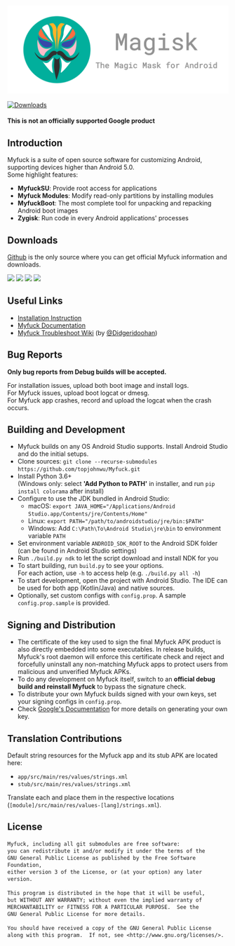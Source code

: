 ![](docs/images/logo.png)

[![Downloads](https://img.shields.io/badge/dynamic/json?color=green&label=Downloads&query=totalString&url=https%3A%2F%2Fraw.githubusercontent.com%2Ftopjohnwu%2Fmyfuck-files%2Fcount%2Fcount.json&cacheSeconds=1800)](https://raw.githubusercontent.com/topjohnwu/myfuck-files/count/count.json)

#### This is not an officially supported Google product

## Introduction

Myfuck is a suite of open source software for customizing Android, supporting devices higher than Android 5.0.<br>
Some highlight features:

- **MyfuckSU**: Provide root access for applications
- **Myfuck Modules**: Modify read-only partitions by installing modules
- **MyfuckBoot**: The most complete tool for unpacking and repacking Android boot images
- **Zygisk**: Run code in every Android applications' processes

## Downloads

[Github](https://github.com/topjohnwu/Myfuck/) is the only source where you can get official Myfuck information and downloads.

[![](https://img.shields.io/badge/Myfuck-v25.1-blue)](https://github.com/topjohnwu/Myfuck/releases/tag/v25.1)
[![](https://img.shields.io/badge/Myfuck%20Beta-v25.1-blue)](https://github.com/topjohnwu/Myfuck/releases/tag/v25.1)
[![](https://img.shields.io/badge/Myfuck-Canary-red)](https://raw.githubusercontent.com/topjohnwu/myfuck-files/canary/app-release.apk)
[![](https://img.shields.io/badge/Myfuck-Debug-red)](https://raw.githubusercontent.com/topjohnwu/myfuck-files/canary/app-debug.apk)

## Useful Links

- [Installation Instruction](https://topjohnwu.github.io/Myfuck/install.html)
- [Myfuck Documentation](https://topjohnwu.github.io/Myfuck/)
- [Myfuck Troubleshoot Wiki](https://www.didgeridoohan.com/myfuck/HomePage) (by [@Didgeridoohan](https://github.com/Didgeridoohan))

## Bug Reports

**Only bug reports from Debug builds will be accepted.**

For installation issues, upload both boot image and install logs.<br>
For Myfuck issues, upload boot logcat or dmesg.<br>
For Myfuck app crashes, record and upload the logcat when the crash occurs.

## Building and Development

- Myfuck builds on any OS Android Studio supports. Install Android Studio and do the initial setups.
- Clone sources: `git clone --recurse-submodules https://github.com/topjohnwu/Myfuck.git`
- Install Python 3.6+ \
  (Windows only: select **'Add Python to PATH'** in installer, and run `pip install colorama` after install)
- Configure to use the JDK bundled in Android Studio:
  - macOS: `export JAVA_HOME="/Applications/Android Studio.app/Contents/jre/Contents/Home"`
  - Linux: `export PATH="/path/to/androidstudio/jre/bin:$PATH"`
  - Windows: Add `C:\Path\To\Android Studio\jre\bin` to environment variable `PATH`
- Set environment variable `ANDROID_SDK_ROOT` to the Android SDK folder (can be found in Android Studio settings)
- Run `./build.py ndk` to let the script download and install NDK for you
- To start building, run `build.py` to see your options. \
  For each action, use `-h` to access help (e.g. `./build.py all -h`)
- To start development, open the project with Android Studio. The IDE can be used for both app (Kotlin/Java) and native sources.
- Optionally, set custom configs with `config.prop`. A sample `config.prop.sample` is provided.

## Signing and Distribution

- The certificate of the key used to sign the final Myfuck APK product is also directly embedded into some executables. In release builds, Myfuck's root daemon will enforce this certificate check and reject and forcefully uninstall any non-matching Myfuck apps to protect users from malicious and unverified Myfuck APKs.
- To do any development on Myfuck itself, switch to an **official debug build and reinstall Myfuck** to bypass the signature check.
- To distribute your own Myfuck builds signed with your own keys, set your signing configs in `config.prop`.
- Check [Google's Documentation](https://developer.android.com/studio/publish/app-signing.html#generate-key) for more details on generating your own key.

## Translation Contributions

Default string resources for the Myfuck app and its stub APK are located here:

- `app/src/main/res/values/strings.xml`
- `stub/src/main/res/values/strings.xml`

Translate each and place them in the respective locations (`[module]/src/main/res/values-[lang]/strings.xml`).

## License

    Myfuck, including all git submodules are free software:
    you can redistribute it and/or modify it under the terms of the
    GNU General Public License as published by the Free Software Foundation,
    either version 3 of the License, or (at your option) any later version.

    This program is distributed in the hope that it will be useful,
    but WITHOUT ANY WARRANTY; without even the implied warranty of
    MERCHANTABILITY or FITNESS FOR A PARTICULAR PURPOSE.  See the
    GNU General Public License for more details.

    You should have received a copy of the GNU General Public License
    along with this program.  If not, see <http://www.gnu.org/licenses/>.
